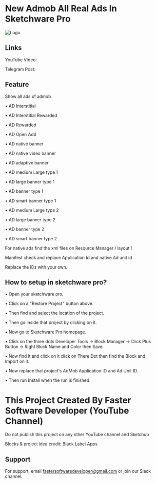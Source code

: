 
# New Admob All Real Ads In Sketchware Pro



![Logo](https://i.ibb.co/44X3tgR/Admob.png)

## Links
YouTube Video: 

Telegram Post: 


## Feature
Show all ads of admob

• AD Interstitial

• AD Interstitial Rewarded

• AD Rewarded

• AD Open Add

• AD native banner

• AD native video banner

• AD adaptive banner

• AD medium Large type 1

• AD large banner type 1

• AD banner type 1

• AD smart banner type 1

• AD medium Large type 2

• AD large banner type 2

• AD banner type 2

• AD smart banner type 2


For native ads find the xml files on Resource Manager / layout !

Manifest check and replace Application Id and native Ad unit id

Replace the IDs with your own.

## How to setup in sketchware pro?
• Open your sketchware pro.

• Click on a "Restore Project" button above.

• Then find and select the location of the project.

• Then go inside that project by clicking on it.

• Now go to Sketchware Pro homepage.

• Click on the three dots Developer Tools → Block Manager → Click Plus Button → Right Block Name and Color then Save.

• Now find it and click on it click on There Dot then find the Block and Import on it.

• Now replace that project's AdMob Application ID and Ad Unit ID.

• Then run Install when the run is finished.

# This Project Created By Faster Software Developer (YouTube Channel)

Do not publish this project on any other YouTube channel and Sketchub

Blocks & project idea credit: Black Label Apps

## Support

For support, email fastersoftwaredeveloper@gmail.com or join our Slack channel.




